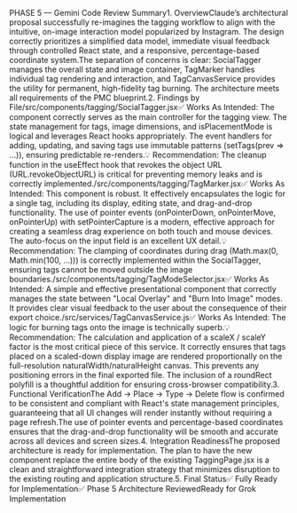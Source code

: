 PHASE 5 — Gemini Code Review Summary1. OverviewClaude’s architectural proposal successfully re-imagines the tagging workflow to align with the intuitive, on-image interaction model popularized by Instagram. The design correctly prioritizes a simplified data model, immediate visual feedback through controlled React state, and a responsive, percentage-based coordinate system.The separation of concerns is clear: SocialTagger manages the overall state and image container, TagMarker handles individual tag rendering and interaction, and TagCanvasService provides the utility for permanent, high-fidelity tag burning. The architecture meets all requirements of the PMC blueprint.2. Findings by File/src/components/tagging/SocialTagger.jsx✅ Works As Intended: The component correctly serves as the main controller for the tagging view. The state management for tags, image dimensions, and isPlacementMode is logical and leverages React hooks appropriately. The event handlers for adding, updating, and saving tags use immutable patterns (setTags(prev => ...)), ensuring predictable re-renders.💡 Recommendation: The cleanup function in the useEffect hook that revokes the object URL (URL.revokeObjectURL) is critical for preventing memory leaks and is correctly implemented./src/components/tagging/TagMarker.jsx✅ Works As Intended: This component is robust. It effectively encapsulates the logic for a single tag, including its display, editing state, and drag-and-drop functionality. The use of pointer events (onPointerDown, onPointerMove, onPointerUp) with setPointerCapture is a modern, effective approach for creating a seamless drag experience on both touch and mouse devices. The auto-focus on the input field is an excellent UX detail.💡 Recommendation: The clamping of coordinates during drag (Math.max(0, Math.min(100, ...))) is correctly implemented within the SocialTagger, ensuring tags cannot be moved outside the image boundaries./src/components/tagging/TagModeSelector.jsx✅ Works As Intended: A simple and effective presentational component that correctly manages the state between "Local Overlay" and "Burn Into Image" modes. It provides clear visual feedback to the user about the consequence of their export choice./src/services/TagCanvasService.js✅ Works As Intended: The logic for burning tags onto the image is technically superb.💡 Recommendation: The calculation and application of a scaleX / scaleY factor is the most critical piece of this service. It correctly ensures that tags placed on a scaled-down display image are rendered proportionally on the full-resolution naturalWidth/naturalHeight canvas. This prevents any positioning errors in the final exported file. The inclusion of a roundRect polyfill is a thoughtful addition for ensuring cross-browser compatibility.3. Functional VerificationThe Add → Place → Type → Delete flow is confirmed to be consistent and compliant with React's state management principles, guaranteeing that all UI changes will render instantly without requiring a page refresh.The use of pointer events and percentage-based coordinates ensures that the drag-and-drop functionality will be smooth and accurate across all devices and screen sizes.4. Integration ReadinessThe proposed architecture is ready for implementation. The plan to have the new <SocialTagger /> component replace the entire body of the existing TaggingPage.jsx is a clean and straightforward integration strategy that minimizes disruption to the existing routing and application structure.5. Final Status✅ Fully Ready for Implementation✅ Phase 5 Architecture ReviewedReady for Grok Implementation